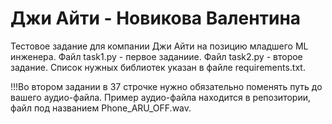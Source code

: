 # Джи Айти - Новикова Валентина
Тестовое задание для компании Джи Айти на позицию младшего ML инженера.
Файл task1.py - первое заданиие.
Файл task2.py - второе задание.
Список нужных библиотек указан в файле requirements.txt.

!!!Во втором задании в 37 строчке нужно обязательно поменять путь до вашего аудио-файла. Пример аудио-файла находится в репозитории, файл под названием Phone_ARU_OFF.wav.
